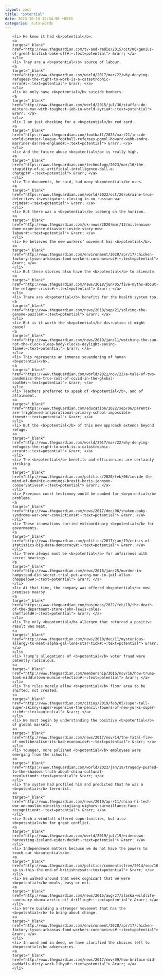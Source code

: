 ```yaml
---
layout: post
title: "potential"
date: 2023-10-10 12:34:56 +0530
categories: auto-words
---
```

<ol>

    <li> He knew it had <b>potential</b>.
    <a 
    target="_blank" 
    href="http://www.theguardian.com/tv-and-radio/2015/oct/06/genius-of-great-british-bake-off#:~:text=potential"> &rarr; </a>
    </li>
    <li> They are a <b>potential</b> source of labour.
    <a 
    target="_blank" 
    href="http://www.theguardian.com/world/2017/mar/22/why-denying-refugees-the-right-to-work-is-a-catastrophic-error#:~:text=potential"> &rarr; </a>
    </li>
    <li> We only have <b>potential</b> suicide bombers.
    <a 
    target="_blank" 
    href="http://www.theguardian.com/world/2015/jul/30/staffan-de-mistura-man-with-toughest-job-in-world-syria#:~:text=potential"> &rarr; </a>
    </li>
    <li> I am just checking for a <b>potential</b> red card.
    <a 
    target="_blank" 
    href="https://www.theguardian.com/football/2023/mar/21/inside-world-premier-league-football-referees-pgmol-howard-webb-andre-marriner-darren-england#:~:text=potential"> &rarr; </a>
    </li>
    <li> And the future abuse <b>potential</b> is really high.
    <a 
    target="_blank" 
    href="https://www.theguardian.com/technology/2023/mar/16/the-stupidity-of-ai-artificial-intelligence-dall-e-chatgpt#:~:text=potential"> &rarr; </a>
    </li>
    <li> The documents, he said, had many <b>potential</b> uses.
    <a 
    target="_blank" 
    href="https://www.theguardian.com/world/2022/oct/20/ukraine-true-detectives-investigators-closing-in-on-russian-war-crimes#:~:text=potential"> &rarr; </a>
    </li>
    <li> But there was a <b>potential</b> iceberg on the horizon.
    <a 
    target="_blank" 
    href="http://www.theguardian.com/uk-news/2020/mar/12/millennium-dome-experience-disaster-inside-story-new-labour#:~:text=potential"> &rarr; </a>
    </li>
    <li> He believes the new workers’ movement has <b>potential</b>.
    <a 
    target="_blank" 
    href="http://www.theguardian.com/environment/2020/apr/17/chicken-factory-tyson-arkansas-food-workers-coronavirus#:~:text=potential"> &rarr; </a>
    </li>
    <li> But these stories also have the <b>potential</b> to alienate.
    <a 
    target="_blank" 
    href="http://www.theguardian.com/news/2018/jun/05/five-myths-about-the-refugee-crisis#:~:text=potential"> &rarr; </a>
    </li>
    <li> There are <b>potential</b> benefits for the health system too.
    <a 
    target="_blank" 
    href="http://www.theguardian.com/news/2018/sep/21/solving-the-genome-puzzle#:~:text=potential"> &rarr; </a>
    </li>
    <li> But is it worth the <b>potential</b> disruption it might cause?
    <a 
    target="_blank" 
    href="http://www.theguardian.com/news/2019/jan/11/watching-the-sun-not-the-clock-sleep-body-clocks-daylight-saving-time#:~:text=potential"> &rarr; </a>
    </li>
    <li> This represents an immense squandering of human <b>potential</b>.
    <a 
    target="_blank" 
    href="https://www.theguardian.com/world/2021/nov/23/a-tale-of-two-pandemics-the-true-cost-of-covid-in-the-global-south#:~:text=potential"> &rarr; </a>
    </li>
    <li> Teachers preferred to speak of <b>potential</b>, and of attainment.
    <a 
    target="_blank" 
    href="https://www.theguardian.com/education/2022/sep/06/parents-are-frightened-inspirational-primary-school-impossible-times#:~:text=potential"> &rarr; </a>
    </li>
    <li> But the <b>potential</b> of this new approach extends beyond refuge.
    <a 
    target="_blank" 
    href="http://www.theguardian.com/world/2017/mar/22/why-denying-refugees-the-right-to-work-is-a-catastrophic-error#:~:text=potential"> &rarr; </a>
    </li>
    <li> The <b>potential</b> benefits and efficiencies are certainly striking.
    <a 
    target="_blank" 
    href="http://www.theguardian.com/politics/2020/feb/06/inside-the-mind-of-dominic-cummings-brexit-boris-johnson-conservatives#:~:text=potential"> &rarr; </a>
    </li>
    <li> Previous court testimony would be combed for <b>potential</b> problems.
    <a 
    target="_blank" 
    href="http://www.theguardian.com/news/2017/dec/08/shaken-baby-syndrome-war-over-convictions#:~:text=potential"> &rarr; </a>
    </li>
    <li> These innovations carried extraordinary <b>potential</b> for governments.
    <a 
    target="_blank" 
    href="http://www.theguardian.com/politics/2017/jan/19/crisis-of-statistics-big-data-democracy#:~:text=potential"> &rarr; </a>
    </li>
    <li> There always must be <b>potential</b> for unfairness with secret hearings.
    <a 
    target="_blank" 
    href="http://www.theguardian.com/news/2018/jan/25/murder-in-hampstead-did-secret-trial-put-wrong-man-in-jail-allan-chappelow#:~:text=potential"> &rarr; </a>
    </li>
    <li> At that time, the company was offered <b>potential</b> new premises nearby.
    <a 
    target="_blank" 
    href="https://www.theguardian.com/business/2022/feb/10/the-death-of-the-department-store-john-lewis-coles-sheffield#:~:text=potential"> &rarr; </a>
    </li>
    <li> The only <b>potential</b> allergen that returned a positive result was meat.
    <a 
    target="_blank" 
    href="http://www.theguardian.com/news/2018/dec/11/mysterious-allergy-to-meat-alpha-gal-lone-star-tick#:~:text=potential"> &rarr; </a>
    </li>
    <li> Trump’s allegations of <b>potential</b> voter fraud were patently ridiculous.
    <a 
    target="_blank" 
    href="http://www.theguardian.com/membership/2016/nov/16/how-trump-took-middletown-muncie-election#:~:text=potential"> &rarr; </a>
    </li>
    <li> The rules merely allow <b>potential</b> floor area to be shifted, not created.
    <a 
    target="_blank" 
    href="http://www.theguardian.com/cities/2019/feb/05/super-tall-super-skinny-super-expensive-the-pencil-towers-of-new-yorks-super-rich#:~:text=potential"> &rarr; </a>
    </li>
    <li> We must begin by understanding the positive <b>potential</b> of global markets.
    <a 
    target="_blank" 
    href="http://www.theguardian.com/news/2017/nov/14/the-fatal-flaw-of-neoliberalism-its-bad-economics#:~:text=potential"> &rarr; </a>
    </li>
    <li> Younger, more polished <b>potential</b> employees were emerging from the schools.
    <a 
    target="_blank" 
    href="https://www.theguardian.com/world/2023/jan/19/tragedy-pushed-to-the-shadows-truth-about-china-cultural-revolution#:~:text=potential"> &rarr; </a>
    </li>
    <li> The system had profiled him and predicted that he was a <b>potential</b> terrorist.
    <a 
    target="_blank" 
    href="http://www.theguardian.com/news/2019/apr/11/china-hi-tech-war-on-muslim-minority-xinjiang-uighurs-surveillance-face-recognition#:~:text=potential"> &rarr; </a>
    </li>
    <li> Such a windfall offered opportunities, but also <b>potential</b> for great conflict.
    <a 
    target="_blank" 
    href="http://www.theguardian.com/world/2019/jul/19/eiderdown-harvesting-iceland-eider-duck#:~:text=potential"> &rarr; </a>
    </li>
    <li> Independence matters because we do not have the powers to reach our <b>potential</b>.
    <a 
    target="_blank" 
    href="http://www.theguardian.com/politics/commentisfree/2014/sep/16/-sp-is-this-the-end-of-britishness#:~:text=potential"> &rarr; </a>
    </li>
    <li> We walked around that week cognisant that we were <b>potential</b> meals, easy or not.
    <a 
    target="_blank" 
    href="http://www.theguardian.com/news/2015/aug/27/alaska-wildlife-sanctuary-obama-arctic-oil-drilling#:~:text=potential"> &rarr; </a>
    </li>
    <li> We’re building a stronger movement that has the <b>potential</b> to bring about change.
    <a 
    target="_blank" 
    href="http://www.theguardian.com/environment/2020/apr/17/chicken-factory-tyson-arkansas-food-workers-coronavirus#:~:text=potential"> &rarr; </a>
    </li>
    <li> In word and in deed, we have clarified the choices left to <b>potential</b> adversaries.
    <a 
    target="_blank" 
    href="http://www.theguardian.com/news/2017/nov/09/how-britain-did-gaddafis-dirty-work-libya#:~:text=potential"> &rarr; </a>
    </li>